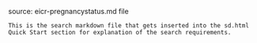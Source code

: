source: eicr-pregnancystatus.md file

    This is the search markdown file that gets inserted into the sd.html Quick Start section for explanation of the search requirements.
